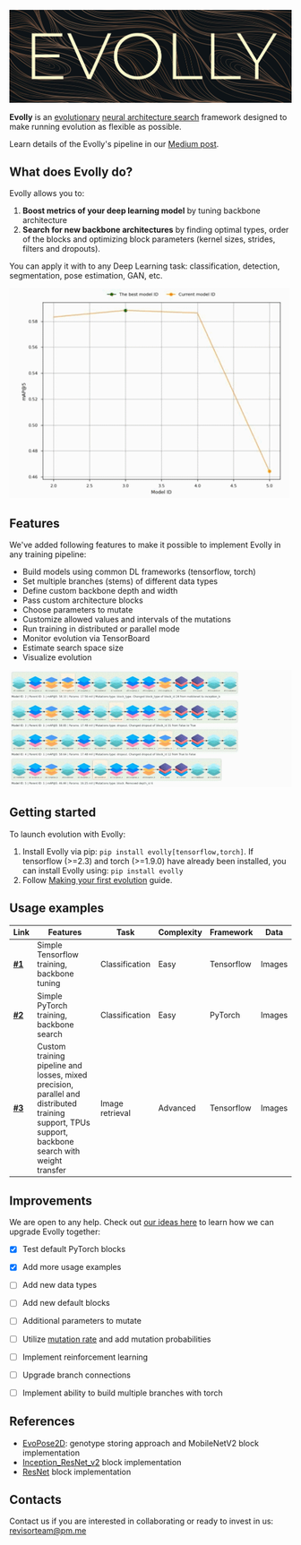 ![Evolly logo](docs/images/logo.png)

**Evolly** is an [evolutionary](https://en.wikipedia.org/wiki/Evolutionary_algorithm) 
[neural architecture search](https://en.wikipedia.org/wiki/Neural_architecture_search) 
framework designed to make running evolution as flexible as possible.

Learn details of the Evolly's pipeline in our [Medium post](https://medium.com/@RevisorTeam/evolutionary-framework-for-searching-backbone-architecture-evolly-f568383ced51).

## What does Evolly do?


Evolly allows you to:
1. **Boost metrics of your deep learning model** by tuning backbone 
architecture
2. **Search for new backbone architectures** by finding optimal types, 
order of the blocks and optimizing block parameters (kernel sizes, strides, filters and dropouts).

You can apply it with to any Deep Learning task:
classification, detection, segmentation, pose estimation, GAN, etc. 

![Evolution visualization](docs/images/evolution_visualization1.gif)

## Features


We've added following features to make it possible to implement Evolly 
in any training pipeline:

* Build models using common DL frameworks (tensorflow, torch)
* Set multiple branches (stems) of different data types
* Define custom backbone depth and width
* Pass custom architecture blocks
* Choose parameters to mutate
* Customize allowed values and intervals of the mutations
* Run training in distributed or parallel mode
* Monitor evolution via TensorBoard
* Estimate search space size
* Visualize evolution

![Evolution visualization](docs/images/evolution_visualization2.gif)

## Getting started

To launch evolution with Evolly:

1. Install Evolly via pip: ``pip install evolly[tensorflow,torch]``. 
If tensorflow (>=2.3) and torch (>=1.9.0) have already been installed, you can install Evolly using: ``pip install evolly`` 
2. Follow [Making your first evolution](GETTING_STARTED.MD) guide.

## Usage examples
| Link     | Features                                                                                                                                            | Task             | Complexity | Framework   | Data   |
|----------|-----------------------------------------------------------------------------------------------------------------------------------------------------|------------------|------------|-------------|--------|
| **[#1]** | Simple Tensorflow training, backbone tuning                                                                                                         | Classification   | Easy       | Tensorflow  | Images |
| **[#2]** | Simple PyTorch training, backbone search                                                                                                            | Classification   | Easy       | PyTorch     | Images |
| **[#3]** | Custom training pipeline and losses, mixed precision, parallel and distributed training support, TPUs support, backbone search with weight transfer | Image retrieval  | Advanced   | Tensorflow  | Images |

[#1]: examples/tf_examples/classification/
[#2]: examples/torch_examples/classification/
[#3]: examples/tf_examples/image_retrieval/

## Improvements

We are open to any help. Check out [our ideas here](https://medium.com/@RevisorTeam/evolutionary-framework-for-searching-backbone-architecture-evolly-f568383ced51) to learn how we can upgrade Evolly together:

- [x] Test default PyTorch blocks
- [x] Add more usage examples
- [ ] Add new data types
- [ ] Add new default blocks
- [ ] Additional parameters to mutate
- [ ] Utilize [mutation rate](https://en.wikipedia.org/wiki/Mutation_rate) and add mutation probabilities
- [ ] Implement reinforcement learning
- [ ] Upgrade branch connections
- [ ] Implement ability to build multiple branches with torch


## References


* [EvoPose2D](https://www.researchgate.net/publication/355101183_EvoPose2D_Pushing_the_Boundaries_of_2D_Human_Pose_Estimation_Using_Accelerated_Neuroevolution_With_Weight_Transfer): genotype storing approach and MobileNetV2 block implementation
* [Inception_ResNet_v2](https://github.com/Sakib1263/Inception-InceptionResNet-SEInception-SEInceptionResNet-1D-2D-Tensorflow-Keras) block implementation
* [ResNet](https://github.com/keras-team/keras/blob/master/keras/applications/resnet.py) block implementation

## Contacts


Contact us if you are interested in collaborating or ready to invest 
in us: revisorteam@pm.me

